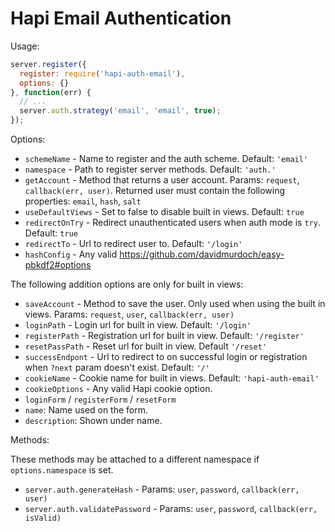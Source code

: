 # Hapi Email Authentication

Usage:

```js
server.register({
  register: require('hapi-auth-email'),
  options: {}
}, function(err) {
  // ...
  server.auth.strategy('email', 'email', true);
});
```

Options:

 - `schemeName` - Name to register and the  auth scheme. Default: `'email'`
 - `namespace` - Path to register server methods. Default: `'auth.'`
 - `getAccount` - Method that returns a user account. Params: `request`, `callback(err, user)`. Returned user must contain the following properties: `email`, `hash`, `salt`
 - `useDefaultViews` - Set to false to disable built in views. Default: `true`
 - `redirectOnTry` - Redirect unauthenticated users when auth mode is `try`. Default: `true`
 - `redirectTo` - Url to redirect user to. Default: `'/login'`
 - `hashConfig` - Any valid https://github.com/davidmurdoch/easy-pbkdf2#options

The following addition options are only for built in views:
 - `saveAccount` - Method to save the user. Only used when using the built in views. Params: `request`, `user`, `callback(err, user)`
 - `loginPath` - Login url for built in view. Default: `'/login'`
 - `registerPath` - Registration url for built in view. Default: `'/register'`
 - `resetPassPath` - Reset url for built in view. Default `'/reset'`
 - `successEndpont` - Url to redirect to on successful login or registration when `?next` param doesn't exist. Default: `'/'`
 - `cookieName` - Cookie name for built in views. Default: `'hapi-auth-email'`
 - `cookieOptions` - Any valid Hapi cookie option.
 - `loginForm` / `registerForm` / `resetForm`
  - `name`: Name used on the form.
  - `description`: Shown under name.

Methods:

These methods may be attached to a different namespace if `options.namespace` is set.

 - `server.auth.generateHash` - Params: `user`, `password`, `callback(err, user)`
 - `server.auth.validatePassword` - Params: `user`, `password`, `callback(err, isValid)`
